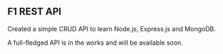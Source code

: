 ## F1 REST API

Created a simple CRUD API to learn Node.js, Express.js and MongoDB.

A full-fledged API is in the works and will be available soon.